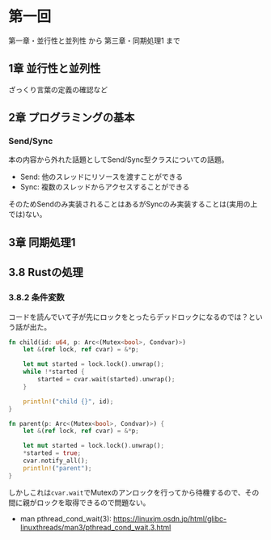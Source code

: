 # 第一回

第一章・並行性と並列性 から 第三章・同期処理1 まで

## 1章 並行性と並列性

ざっくり言葉の定義の確認など

## 2章 プログラミングの基本

### Send/Sync

本の内容から外れた話題としてSend/Sync型クラスについての話題。

- Send: 他のスレッドにリソースを渡すことができる
- Sync: 複数のスレッドからアクセスすることができる

そのためSendのみ実装されることはあるがSyncのみ実装することは(実用の上では)ない。

## 3章 同期処理1

## 3.8 Rustの処理

### 3.8.2 条件変数

コードを読んでいて子が先にロックをとったらデッドロックになるのでは？という話が出た。

```rust
fn child(id: u64, p: Arc<(Mutex<bool>, Condvar)>)
    let &(ref lock, ref cvar) = &*p;

    let mut started = lock.lock().unwrap();
    while !*started {
        started = cvar.wait(started).unwrap();
    }

    println!("child {}", id);
}

fn parent(p: Arc<(Mutex<bool>, Condvar)>) {
    let &(ref lock, ref cvar) = &*p;

    let mut started = lock.lock().unwrap();
    *started = true;
    cvar.notify_all();
    println!("parent");
}
```

しかしこれは`cvar.wait`でMutexのアンロックを行ってから待機するので、その間に親がロックを取得できるので問題ない。

- man pthread_cond_wait(3): https://linuxjm.osdn.jp/html/glibc-linuxthreads/man3/pthread_cond_wait.3.html
